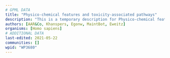 ```yaml
---
# GPML DATA
title: "Physico-chemical features and toxicity-associated pathways"
description: "This is a temporary description for Physico-chemical features and toxicity-associated pathways"
authors: [AAR&Co, Khanspers, Egonw, MaintBot, Eweitz]
organisms: [Homo sapiens]
# ADDITIONAL DATA
last-edited: 2021-05-22
communities: []
wpid: "WP3680"
---
```

